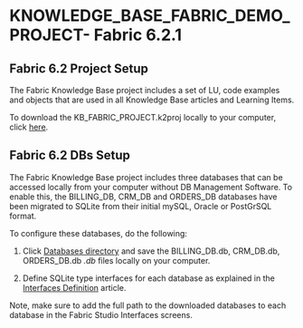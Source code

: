 # KNOWLEDGE_BASE_FABRIC_DEMO_PROJECT- Fabric 6.2.1

## Fabric 6.2 Project Setup
The Fabric Knowledge Base project includes a set of LU, code examples and objects that are used in all Knowledge Base articles and Learning Items.

To download the KB_FABRIC_PROJECT.k2proj locally to your computer, click [here](https://github.com/k2view-academy/K2View-Academy/blob/Academy_6.2/articles/demo_project/KB_FABRIC_PROJECT.k2export).


## Fabric 6.2 DBs Setup

The Fabric Knowledge Base project includes three databases that can be accessed locally from your computer without DB Management Software. To enable this, the BILLING_DB, CRM_DB and ORDERS_DB databases have been migrated to SQLite from their initial mySQL, Oracle or PostGrSQL format.

To configure these databases, do the following:

1. Click [Databases directory](https://github.com/k2view-academy/K2View-Academy/tree/Academy_6.2/articles/demo_project/SqliteDB) and save the BILLING_DB.db, CRM_DB.db, ORDERS_DB.db *.db* files locally on your computer. 

2. Define SQLite type interfaces for each database as explained in the [Interfaces Definition](https://github.com/k2view-academy/K2View-Academy/blob/Academy_6.2/academy/Training_Level_1/03_fabric_basic_LU/03_04_define_the_interfaces.md) article.

Note, make sure to add the full path to the downloaded databases to each database in the Fabric Studio Interfaces screens.



